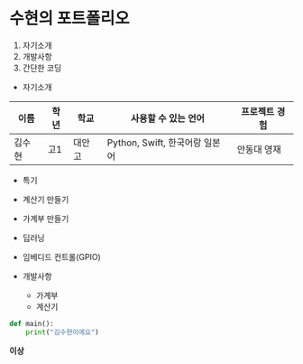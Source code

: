 # 수현의 포트폴리오

1. 자기소개
2. 개발사항
3. 간단한 코딩

* 자기소개

이름|학년|학교|사용할 수 있는 언어 | 프로젝트 경험
---|---|---|---|---
김수현|고1|대안고|Python, Swift, 한국어랑 일본어|안동대 영재

* 특기

* 계산기 만들기
* 가계부 만들기
* 딥러닝
* 임베디드 컨트롤(GPIO)

* 개발사항
    * 가계부
    * 계산기

```python
def main():
    print("김수현이에요")
```

**이상**





